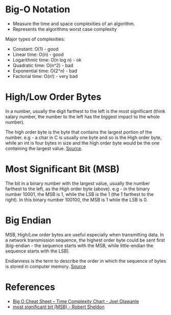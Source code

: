 # Big-O Notation

* Measure the time and space complexities of an algorithm.
* Represents the algorithms worst case complexity

Major types of complexities:
* Constant: O(1) - good
* Linear time: O(n) - good
* Logarithmic time: O(n log n) - ok
* Quadratic time: O(n^2) - bad
* Exponential time: O(2^n) - bad
* Factorial time: O(n!) - very bad

# High/Low Order Bytes
In a number, usually the digit farthest to the left is the most significant (think salary number, the number to the left has the biggest impact to the whole number).

The high order byte is the byte that contains the largest portion of the number. e.g - a char in C is usually one byte and so is the High order byte, while an int is four bytes in size and the high order byte would be the one containing the largest value. [Source](https://stackoverflow.com/a/47117552/594083).

# Most Significant Bit (MSB)
The bit in a binary number with the largest value, usually the number farthest to the left, as the High order byte (above). e.g - in the binary number 10001, the MSB is 1, while the LSB is the 1 (the 1 farthest to the right). In this binary number 100100, the MSB is 1 while the LSB is 0.

# Big Endian
MSB, High/Low order bytes are useful especially when transmitting data. In a network transmission sequence, the highest order byte could be sent first (big-endian - the sequence starts with the MSB, while little-endian the sequence starts with the LSB). 

Endianness is the term to describe the order in which the sequence of bytes is stored in computer memory. [Source](https://www.techtarget.com/searchnetworking/definition/big-endian-and-little-endian)


# References
* [Big O Cheat Sheet – Time Complexity Chart - Joel Olawanle](https://www.freecodecamp.org/news/big-o-cheat-sheet-time-complexity-chart/)
* [most significant bit (MSB) - Robert Sheldon](https://www.techtarget.com/whatis/definition/most-significant-bit-or-byte)

